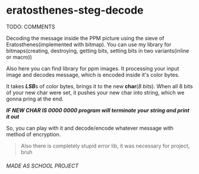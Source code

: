 # eratosthenes-steg-decode

TODO: COMMENTS



Decoding the message inside the PPM picture using the sieve of Eratosthenes(implemented with bitmap).
You can use my library for bitmaps(creating, destroying, getting bits, setting bits in two variants(inline or macro))

Also here you can find library for ppm images. It processing your input image and decodes message, which is encoded inside it's color bytes. 

It takes ***LSB***s of color bytes, brings it to the new **char**(_8 bits_). When all 8 bits of your new char were set, it pushes your new char into string, which we gonna pring at the end. 

***IF NEW CHAR IS _0000 0000_ program will terminate your string and print it out***

So, you can play with it and decode/encode whatever message with method of encryption.

>Also there is completely stupid error lib, it was necessary for project, bruh




###### MADE AS SCHOOL PROJECT
